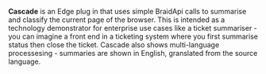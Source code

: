 **Cascade** is an Edge plug in that uses simple BraidApi calls to summarise and classify the current page of the browser. This is intended as a technology demonstrator for enterprise use cases like a ticket summariser - you can imagine a front end in a ticketing system where you first summarise status then close the ticket. Cascade also shows multi-language processesing - summaries are shown in English, granslated from the source language. 
